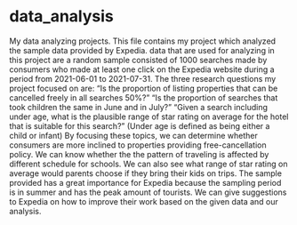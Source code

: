 # data_analysis
My data analyzing projects.
This file contains my project which analyzed the sample data provided by Expedia. data that are used for analyzing in this project are a random sample consisted of 1000 searches made by consumers who made at least one click on the Expedia website during a period from 2021-06-01 to 2021-07-31. 
The three research questions my project focused on are:
  “Is the proportion of listing properties that can be cancelled freely in all searches 50%?”
  “Is the proportion of searches that took children the same in June and in July?”
  “Given a search including under age, what is the plausible range of star rating on average for the hotel that is suitable for this search?” (Under age is defined as being either a child or infant)
By focusing these topics, we can determine whether consumers are more inclined to properties providing free-cancellation policy. We can know whether the the pattern of traveling is affected by different schedule for schools. We can also see what range of star rating on average would parents choose if they bring their kids on trips.
The sample provided has a great importance for Expedia because the sampling period is in summer and has the peak amount of tourists. We can give suggestions to Expedia on how to improve their work based on the given data and our analysis.
